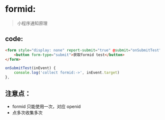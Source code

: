 # formid:
> 小程序通知原理

## code:
```html
<form style="display: none" report-submit="true" @submit="onSubmitTest">
    <button form-type="submit">获取formid test</button>
</form>
```

```js
onSubmitTest(inEvent) {
    console.log('collect formid:->', inEvent.target)
},
```

## 注意点：
- formid 只能使用一次，对应 openid
- 点多次收集多次